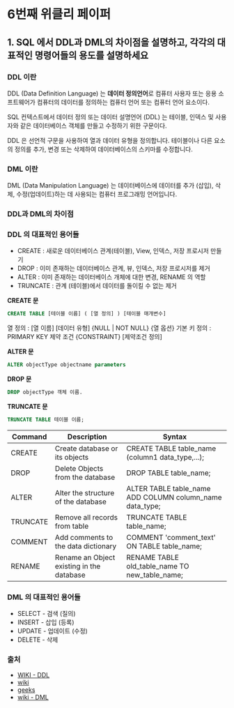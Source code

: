 # 6번째 위클리 페이퍼

## 1. SQL 에서 DDL과 DML의 차이점을 설명하고, 각각의 대표적인 명령어들의 용도를 설명하세요

### DDL 이란

DDL (Data Definition Language) 는 **데이터 정의언어**로 컴퓨터 사용자 또는 응용 소프트웨어가 컴퓨터의 데이터를 정의하는 컴퓨터 언어 또는 컴퓨터 언어 요소이다.

SQL 컨텍스트에서 데이터 정의 또는 데이터 설명언어 (DDL) 는 테이블, 인덱스 및 사용자와 같은 데이터베이스 객체를 만들고 수정하기 위한 구문이다.

DDL 은 선언적 구문을 사용하여 열과 데이터 유형을 정의합니다. 테이블이나 다른 요소의 정의를 추가, 변경 또는 삭제하여 데이터베이스의 스키마를 수정합니다.

### DML 이란

DML (Data Manipulation Language) 는 데이터베이스에 데이터를 추가 (삽입), 삭제, 수정(업데이트)하는 데 사용되는
컴퓨터 프로그래밍 언어입니다.


### DDL과 DML의 차이점

### DDL 의 대표적인 용어들

- CREATE : 새로운 데이터베이스 관계(테이블), View, 인덱스, 저장 프로시저 만들기
- DROP : 이미 존재하는 데이터베이스 관계, 뷰, 인덱스, 저장 프로시저를 제거
- ALTER : 이미 존재하는 데이터베이스 개체에 대한 변경, RENAME 의 역할
- TRUNCATE : 관계 (테이블)에서 데이터를 돌이킬 수 없는 제거

**CREATE 문**

```sql
CREATE TABLE [테이블 이름] ( [열 정의] ) [테이블 매개변수]
```

열 정의 : [열 이름] [데이터 유형] {NULL | NOT NULL} {열 옵션}
기본 키 정의 : PRIMARY KEY
제약 조건 {CONSTRAINT} [제약조건 정의]

**ALTER 문**

```sql
ALTER objectType objectname parameters
```

**DROP 문**

```sql
DROP objectType 객체 이름.
```

**TRUNCATE 문**

```sql
TRUNCATE TABLE 테이블 이름;
```

| Command  | Description                               | Syntax                                                   |
| -------- | ----------------------------------------- | -------------------------------------------------------- |
| CREATE   | Create database or its objects            | CREATE TABLE table_name (column1 data_type,...);         |
| DROP     | Delete Objects from the database          | DROP TABLE table_name;                                   |
| ALTER    | Alter the structure of the database       | ALTER TABLE table_name ADD COLUMN column_name data_type; |
| TRUNCATE | Remove all records from table             | TRUNCATE TABLE table_name;                               |
| COMMENT  | Add comments to the data dictionary       | COMMENT 'comment_text' ON TABLE table_name;              |
| RENAME   | Rename an Object existing in the database | RENAME TABLE old_table_name TO new_table_name;           |

### DML 의 대표적인 용어들

- SELECT - 검색 (질의)
- INSERT - 삽입 (등록)
- UPDATE - 업데이트 (수정)
- DELETE - 삭제

### 출처

- [WIKI - DDL](https://ko.wikipedia.org/wiki/%EB%8D%B0%EC%9D%B4%ED%84%B0_%EC%A0%95%EC%9D%98_%EC%96%B8%EC%96%B4)
- [wiki](https://en.wikipedia.org/wiki/Data_definition_language)
- [geeks](https://www.geeksforgeeks.org/sql-ddl-dql-dml-dcl-tcl-commands/)
- [wiki - DML](https://ko.wikipedia.org/wiki/%EB%8D%B0%EC%9D%B4%ED%84%B0_%EC%A1%B0%EC%9E%91_%EC%96%B8%EC%96%B4)
